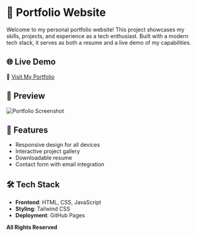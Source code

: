 # 💼 Portfolio Website

Welcome to my personal portfolio website! This project showcases my skills, projects, and experience as a tech enthusiast. 
Built with a modern tech stack, it serves as both a resume and a live demo of my capabilities.

## 🌐 Live Demo

🔗 [Visit My Portfolio](https://t-amim24.github.io/)

## 📸 Preview

![Portfolio Screenshot](screenshot.png)

## 🚀 Features

- Responsive design for all devices
- Interactive project gallery
- Downloadable resume
- Contact form with email integration

## 🛠️ Tech Stack

- **Frontend**: HTML, CSS, JavaScript
- **Styling**: Tailwind CSS
- **Deployment**: GitHub Pages

**All Rights Reserved**

